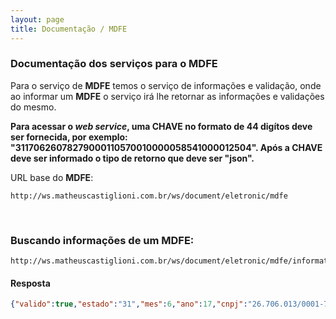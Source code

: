 ```yaml
---
layout: page
title: Documentação / MDFE
---
```


### Documentação dos serviços para o MDFE

Para o serviço de **MDFE** temos o serviço de informações e validação, onde ao informar um **MDFE** o serviço irá lhe retornar as informações e validações do mesmo.

**Para acessar o *web service*, uma CHAVE no formato de 44 digítos deve ser fornecida, por exemplo: "31170626078279000110570010000058541000012504". Após a CHAVE deve ser informado o tipo de retorno que deve ser "json".**

URL base do **MDFE**:
```http
http://ws.matheuscastiglioni.com.br/ws/document/eletronic/mdfe
```

<br/>

### Buscando informações de um MDFE:
```http
http://ws.matheuscastiglioni.com.br/ws/document/eletronic/mdfe/information/31170626706013000174580010000000311000000314/json
```

#### Resposta
```JSON
{"valido":true,"estado":"31","mes":6,"ano":17,"cnpj":"26.706.013/0001-74","modelo":58,"serie":1,"numero":31,"emissao":1,"codigo":31,"digito":4}
```